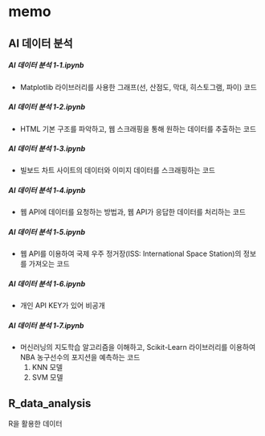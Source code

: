 # memo

## AI 데이터 분석

##### AI 데이터 분석 1-1.ipynb
- Matplotlib 라이브러리를 사용한 그래프(선, 산점도, 막대, 히스토그램, 파이) 코드
##### AI 데이터 분석 1-2.ipynb
- HTML 기본 구조를 파악하고, 웹 스크래핑을 통해 원하는 데이터를 추출하는 코드
##### AI 데이터 분석 1-3.ipynb
- 빌보드 차트 사이트의 데이터와 이미지 데이터를 스크래핑하는 코드
##### AI 데이터 분석 1-4.ipynb
- 웹 API에 데이터를 요청하는 방법과, 웹 API가 응답한 데이터를 처리하는 코드
##### AI 데이터 분석 1-5.ipynb
- 웹 API를 이용하여 국제 우주 정거장(ISS: International Space Station)의 정보를 가져오는 코드
##### AI 데이터 분석 1-6.ipynb
- 개인 API KEY가 있어 비공개
##### AI 데이터 분석 1-7.ipynb
- 머신러닝의 지도학습 알고리즘을 이해하고, Scikit-Learn 라이브러리를 이용하여 NBA 농구선수의 포지션을 예측하는 코드
  1) KNN 모델  
  2) SVM 모델  

## R_data_analysis
R을 활용한 데이터 
